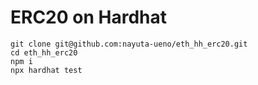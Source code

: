 # ERC20 on Hardhat

```shell
git clone git@github.com:nayuta-ueno/eth_hh_erc20.git
cd eth_hh_erc20
npm i
npx hardhat test
```
